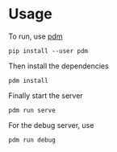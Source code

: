 # Usage
To run, use [pdm](https://pdm-project.org/latest/)

    pip install --user pdm

Then install the dependencies

    pdm install

Finally start the server

    pdm run serve

For the debug server, use

    pdm run debug